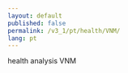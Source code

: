 ```yaml
---
layout: default
published: false
permalink: /v3_1/pt/health/VNM/
lang: pt
---
```


health analysis VNM
